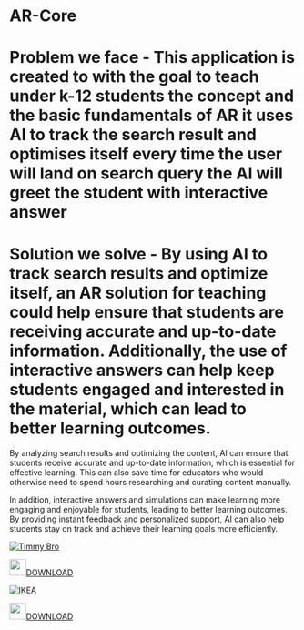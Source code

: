 # AR-Core

# Problem we face - This application is created to with the goal to teach under k-12 students the concept and the basic fundamentals of AR it uses AI to track the search result and optimises itself every time the user will land on search query the AI will greet the student with interactive answer

# Solution we solve - By using AI to track search results and optimize itself, an AR solution for teaching could help ensure that students are receiving accurate and up-to-date information. Additionally, the use of interactive answers can help keep students engaged and interested in the material, which can lead to better learning outcomes.

By analyzing search results and optimizing the content, AI can ensure that students receive accurate and up-to-date information, which is essential for effective learning. This can also save time for educators who would otherwise need to spend hours researching and curating content manually.

In addition, interactive answers and simulations can make learning more engaging and enjoyable for students, leading to better learning outcomes. By providing instant feedback and personalized support, AI can also help students stay on track and achieve their learning goals more efficiently.

[![Timmy Bro](https://img.youtube.com/vi/JbLS83RMiX8/0.jpg)](https://www.youtube.com/watch?v=JbLS83RMiX8)

<img src="https://i.pinimg.com/736x/40/79/d4/4079d404446d52f57e9d426c80efa6e1.jpg" width="29px"><a href="https://drive.google.com/uc?export=download&id=17lZuJzGjzehuOAJmS6TPuJaJhudrHU6g&confirm=t&uuid=9efcc164-fd32-422d-b7e2-3e4188b37eac&at=ALgDtszfXBoq-trQzyxvO5OkPSJa:1679338357368">DOWNLOAD</a>

[![IKEA](https://img.youtube.com/vi/lMQoxDQq85w/0.jpg)](https://youtu.be/watch?v=lMQoxDQq85w)

<img src="https://i.pinimg.com/736x/40/79/d4/4079d404446d52f57e9d426c80efa6e1.jpg" width="29px"><a href="https://drive.google.com/uc?export=download&id=1VS_-I7ceOpRPgjXdK3USxutkOzetCN4D&confirm=t&uuid=a9becbd5-358d-4953-9bb0-e57a3c7d5fe5&at=ALgDtsxFqN6DY1LpeNAb9D_CkpSi:1679336737204">DOWNLOAD</a>


